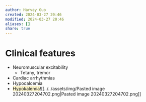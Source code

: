 ```yaml
---
author: Harvey Guo
created: 2024-03-27 20:46
modified: 2024-03-27 20:46
aliases: []
share: true
---
```

# Clinical features
- Neuromuscular excitability
	- Tetany, tremor
- Cardiac arrhythmias
- Hypocalcemia
- <span style="background:rgba(240, 200, 0, 0.2)">Hypokalemia</span>![[../../assets/img/Pasted image 20240327204702.png|Pasted image 20240327204702.png]]
